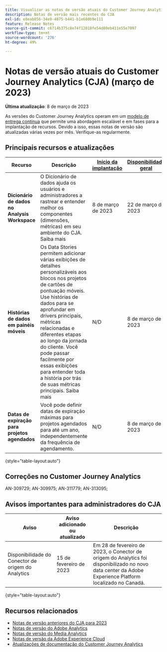 ```yaml
---
title: Visualizar as notas de versão atuais do Customer Journey Analytics
description: Notas de versão mais recentes do CJA
exl-id: e8eab856-34e0-4875-b441-b1e680b9e111
feature: Release Notes
source-git-commit: c6714b375c8e74f12018fe54d80eb411e55e7097
workflow-type: tm+mt
source-wordcount: '276'
ht-degree: 49%

---
```


# Notas de versão atuais do Customer Journey Analytics (CJA) (março de 2023)

**Última atualização**: 8 de março de 2023

As versões do Customer Journey Analytics operam em um [modelo de entrega contínua](releases.md) que permite uma abordagem escalável e em fases para a implantação de recursos. Devido a isso, essas notas de versão são atualizadas várias vezes por mês. Verifique-as regularmente.

## Principais recursos e atualizações

| Recurso | Descrição | [Início da implantação](/help/release-notes/releases.md) | [Disponibilidade geral](/help/release-notes/releases.md) |
| ----------- | ---------- | ----- | --- |
| **Dicionário de dados no Analysis Workspace** | O Dicionário de dados ajuda os usuários e administradores a rastrear e entender melhor os componentes (dimensões, métricas) em seu ambiente do CJA. Saiba mais | 8 de março de 2023 | 22 de março de 2023 |
| **Histórias de dados em painéis móveis** | Os Data Stories permitem adicionar várias exibições de detalhes personalizáveis aos blocos nos projetos de cartões de pontuação móveis. Use histórias de dados para se aprofundar em drivers principais, métricas relacionadas e diferentes etapas ao longo da jornada do cliente. Você pode passar facilmente por essas exibições para entender toda a história por trás de suas métricas principais. Saiba mais | N/D | 8 de março de 2023 |
| **Datas de expiração para projetos agendados** | Você pode definir datas de expiração máximas para projetos agendados para até um ano, independentemente da frequência de agendamento. | N/D | 8 de março de 2023 |

{style="table-layout:auto"}

## Correções no Customer Journey Analytics

AN-309729; AN-309975; AN-311779; AN-313095;

## Avisos importantes para administradores do CJA

| Aviso | Aviso adicionado ou atualizado | Descrição |
| --- | --- | --- |
| Disponibilidade do Conector de origem do Analytics | 15 de fevereiro de 2023 | Em 28 de fevereiro de 2023, o Conector de origem do Analytics foi disponibilizado no novo data center da Adobe Experience Platform localizado no Canadá. |

{style="table-layout:auto"}

## Recursos relacionados

* [Notas de versão anteriores do CJA para 2023](/help/release-notes/2023.md)
* [Notas de versão do Adobe Analytics](https://experienceleague.adobe.com/docs/analytics/release-notes/latest.html?lang=pt-BR)
* [Notas de versão do Media Analytics](https://experienceleague.adobe.com/docs/media-analytics/using/additional-resources/release-notes.html?lang=pt-BR)
* [Notas de versão da Adobe Experience Cloud](https://experienceleague.adobe.com/docs/release-notes/experience-cloud/current.html?lang=pt-BR)
* [Atualizações de documentação do Customer Journey Analytics](/help/release-notes/doc-changes.md)
